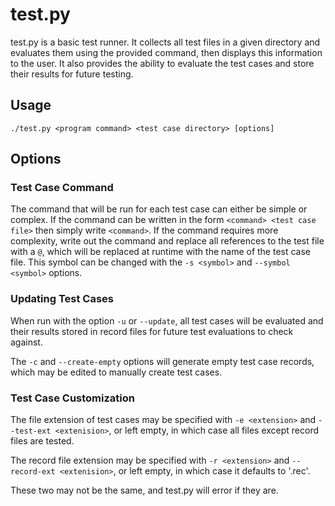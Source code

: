# test.py
test.py is a basic test runner. It collects all test files in a given directory and evaluates them using the provided command, then displays this information to the user. It also provides the ability to evaluate the test cases and store their results for future testing.

## Usage
`./test.py <program command> <test case directory> [options]`

## Options
### Test Case Command
The command that will be run for each test case can either be simple or complex.
If the command can be written in the form `<command> <test case file>` then simply write `<command>`.
If the command requires more complexity, write out the command and replace all references to the test file with a `@`, which will be replaced at runtime with the name of the test case file. This symbol can be changed with the `-s <symbol>` and `--symbol <symbol>` options.

### Updating Test Cases
When run with the option `-u` or `--update`, all test cases will be evaluated and their results stored in record files for future test evaluations to check against.

The `-c` and `--create-empty` options will generate empty test case records, which may be edited to manually create test cases.

### Test Case Customization
The file extension of test cases may be specified with `-e <extension>` and `--test-ext <extenision>`, or left empty, in which case all files except record files are tested.

The record file extension may be specified with `-r <extension>` and `--record-ext <extenision>`, or left empty, in which case it defaults to '.rec'.

These two may not be the same, and test.py will error if they are.
